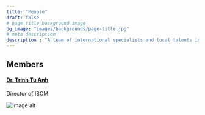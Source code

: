 ```yaml
---
title: "People"
draft: false
# page title background image
bg_image: "images/backgrounds/page-title.jpg"
# meta description
description : "A team of international specialists and local talents in various fields from Urban Architecture, Urban Design and Planning, Transporation Engineering, Asset Management, Operations Research, Reliability Engineering, Optimization, Statistics, and Economics."
---
```


## Members

#### [Dr. Trinh Tu Anh](/people/dr-nguyen-dong-phong)

Director of ISCM

![image alt ](/images/team/TuA.jpg)
